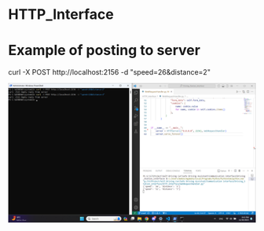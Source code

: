 # HTTP_Interface

# Example of posting to server
curl -X POST http://localhost:2156 -d "speed=26&distance=2"

![alt text](https://github.com/mohammedgamal2002/HTTP_Interface/blob/main/Screeshots/Screenshot%20(431).png)

